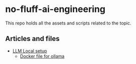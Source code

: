 # no-fluff-ai-engineering
This repo holds all the assets and scripts related to the topic.

## Articles and files
- [LLM Local setup](https://medium.com/@mishraneeraj4/no-fluff-ai-engineering-llm-setups-ee6e54bb83d9)
  - [Docker file for ollama](./ollama-docker-compose.yml)
